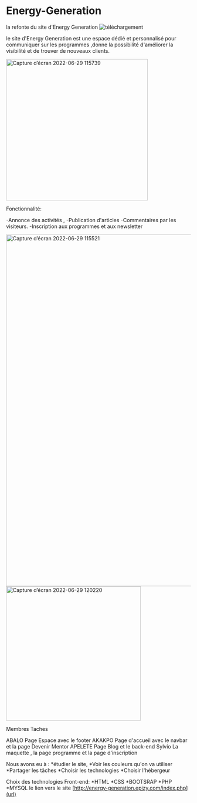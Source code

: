 # Energy-Generation
la refonte du site d'Energy Generation 
![téléchargement](https://user-images.githubusercontent.com/102300897/176407735-992e77ad-82f6-40fa-8f59-459f5011befd.png)

le site d'Energy Generation  est une espace dédié et personnalisé pour communiquer sur les programmes ,donne la possibilité d'améliorer la visibilité et de trouver de nouveaux clients. 

<img width="386" alt="Capture d’écran 2022-06-29 115739" src="https://user-images.githubusercontent.com/102300897/176409151-cc34cd38-6aa3-4c13-bba2-f2877a38d61c.png">




Fonctionnalité:

-Annonce des activités ,
-Publication d'articles 
-Commentaires par les visiteurs.
-Inscription aux programmes et aux newsletter

<img width="960" alt="Capture d’écran 2022-06-29 115521" src="https://user-images.githubusercontent.com/102300897/176408765-74545d9b-ca5e-4d5a-9a5c-674790275209.png">
<img width="367" alt="Capture d’écran 2022-06-29 120220" src="https://user-images.githubusercontent.com/102300897/176410139-bd64cecb-277f-4fa8-849d-8668d97b1dd4.png">


Membres           Taches 

ABALO               Page Espace  avec le footer
AKAKPO              Page d'accueil avec le navbar et la page Devenir Mentor 
APELETE             Page Blog et le back-end
Sylvio              La maquette , la page programme et la page d'inscription 

Nous avons eu à :
*étudier le site,
 *Voir les couleurs qu'on va utiliser 
*Partager les tâches
*Choisir les technologies
*Choisir l'hébergeur


Choix des technologies
Front-end:
*HTML
*CSS
*BOOTSRAP
*PHP
*MYSQL
le lien vers le site [http://energy-generation.epizy.com/index.php](url)

